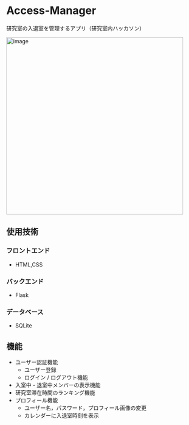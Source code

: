 # Access-Manager
研究室の入退室を管理するアプリ（研究室内ハッカソン）

<img width="465" alt="image" src="https://github.com/user-attachments/assets/5a5f02a7-efd3-488b-bc0d-b28746081ccc" />

## 使用技術

### フロントエンド
- HTML,CSS
  
### バックエンド
- Flask

### データベース
- SQLite

## 機能
- ユーザー認証機能
  - ユーザー登録
  - ログイン / ログアウト機能
- 入室中・退室中メンバーの表示機能
- 研究室滞在時間のランキング機能
- プロフィール機能
  - ユーザー名，パスワード，プロフィール画像の変更 
  - カレンダーに入退室時刻を表示

